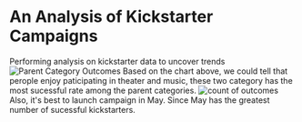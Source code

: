 # An Analysis of Kickstarter Campaigns
Performing analysis on kickstarter data to uncover trends
![Parent Category Outcomes](https://user-images.githubusercontent.com/109333158/185730888-6200d403-4eca-40cf-abb6-5c7eda208dd4.png)
Based on the chart above, we could tell that perople enjoy paticipating in theater and music, these two category has the most sucessful rate among the parent categories.
![count of outcomes](https://user-images.githubusercontent.com/109333158/185731041-4511e69f-9a8e-45cc-8944-767abcd70701.png)
Also, it's best to launch campaign in May. Since May has the greatest number of sucessful kickstarters.
